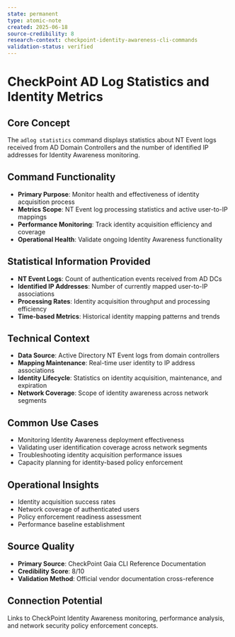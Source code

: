 ```yaml
---
state: permanent
type: atomic-note
created: 2025-06-18
source-credibility: 8
research-context: checkpoint-identity-awareness-cli-commands
validation-status: verified
---
```


# CheckPoint AD Log Statistics and Identity Metrics

## Core Concept
The `adlog statistics` command displays statistics about NT Event logs received from AD Domain Controllers and the number of identified IP addresses for Identity Awareness monitoring.

## Command Functionality
- **Primary Purpose**: Monitor health and effectiveness of identity acquisition process
- **Metrics Scope**: NT Event log processing statistics and active user-to-IP mappings
- **Performance Monitoring**: Track identity acquisition efficiency and coverage
- **Operational Health**: Validate ongoing Identity Awareness functionality

## Statistical Information Provided
- **NT Event Logs**: Count of authentication events received from AD DCs
- **Identified IP Addresses**: Number of currently mapped user-to-IP associations
- **Processing Rates**: Identity acquisition throughput and processing efficiency
- **Time-based Metrics**: Historical identity mapping patterns and trends

## Technical Context
- **Data Source**: Active Directory NT Event logs from domain controllers
- **Mapping Maintenance**: Real-time user identity to IP address associations
- **Identity Lifecycle**: Statistics on identity acquisition, maintenance, and expiration
- **Network Coverage**: Scope of identity awareness across network segments

## Common Use Cases
- Monitoring Identity Awareness deployment effectiveness
- Validating user identification coverage across network segments
- Troubleshooting identity acquisition performance issues
- Capacity planning for identity-based policy enforcement

## Operational Insights
- Identity acquisition success rates
- Network coverage of authenticated users
- Policy enforcement readiness assessment
- Performance baseline establishment

## Source Quality
- **Primary Source**: CheckPoint Gaia CLI Reference Documentation
- **Credibility Score**: 8/10
- **Validation Method**: Official vendor documentation cross-reference

## Connection Potential
Links to CheckPoint Identity Awareness monitoring, performance analysis, and network security policy enforcement concepts.